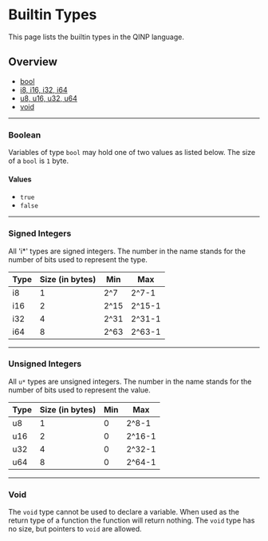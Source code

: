 # Builtin Types

This page lists the builtin types in the QINP language.

## Overview
 - [bool](#boolean)
 - [i8, i16, i32, i64](#signed-integers)
 - [u8, u16, u32, u64](#unsigned-integers)
 - [void](#void)

---

### Boolean

Variables of type `bool` may hold one of two values as listed below.
The size of a `bool` is `1` byte.

#### Values
 - `true`
 - `false`

---

### Signed Integers
All 'i*' types are signed integers. The number in the name stands for the number of bits used to represent the type.

Type | Size (in bytes) | Min  | Max
---- | --------------- | ---  | ------
i8   | 1               | 2^7  | 2^7-1
i16  | 2               | 2^15 | 2^15-1
i32  | 4               | 2^31 | 2^31-1
i64  | 8               | 2^63 | 2^63-1

---

### Unsigned Integers
All `u*` types are unsigned integers. The number in the name stands for the number of bits used to represent the value.

Type | Size (in bytes) | Min | Max
---- | --------------- | --- | ------
u8   | 1               | 0   | 2^8-1
u16  | 2               | 0   | 2^16-1
u32  | 4               | 0   | 2^32-1
u64  | 8               | 0   | 2^64-1

---

### Void
The `void` type cannot be used to declare a variable.
When used as the return type of a function the function will return nothing.
The `void` type has no size, but pointers to `void` are allowed.